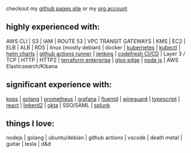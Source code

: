 checkout my [github pages site](https://richardsnider.github.io) or my [org account](https://github.com/vorprog)

<h2> highly experienced with: </h2>

AWS CLI | S3 | IAM | ROUTE 53 | VPC TRANSIT GATEWAYS | KMS |  EC2 | ELB | ALB | RDS | linux (mostly debian) | docker | [kubernetes](https://github.com/kubernetes/kubernetes) | [kubectl](https://github.com/kubernetes/kubectl) | [helm charts](https://github.com/helm/helm) | [github actions runner](https://github.com/actions/runner) | [jenkins](https://github.com/jenkinsci/jenkins) | [codefresh CI/CD](https://codefresh.io/) | Layer 3 / TCP | HTTP | HTTP2 | [terraform enterprise](https://github.com/hashicorp/terraform) | [gloo edge](https://www.solo.io/products/gloo-edge/) | [node js](https://github.com/nodejs/node) | AWS Elasticsearch/Kibana

<h2> significant experience with: </h2>

[kops](https://github.com/kubernetes/kops) | [golang](https://github.com/golang/go) | [prometheus](https://github.com/prometheus/prometheus) | [grafana](https://github.com/grafana/grafana) | [fluentd](https://github.com/fluent/fluentd) | [wireguard](https://github.com/WireGuard) | [typescript](https://github.com/microsoft/TypeScript) | [react](https://github.com/reactjs/reactjs.org) | [linkerd2](https://github.com/linkerd/linkerd2) | [okta](https://www.okta.com/) | SSO/SAML | [splunk](https://www.splunk.com/)

<h2> things I love: </h2>

nodejs | golang | ubuntu/debian | github actions | vscode | death metal | guitar | tesla | d&d
